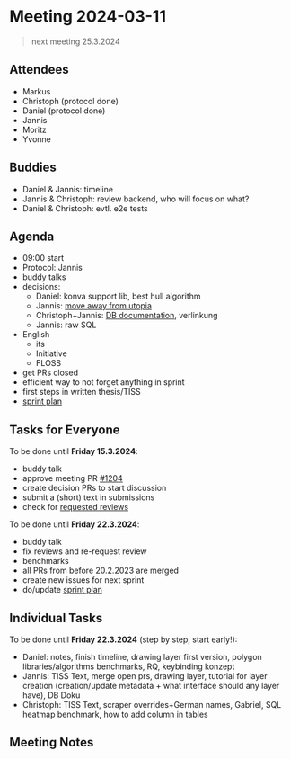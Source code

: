 # Meeting 2024-03-11

> next meeting 25.3.2024

## Attendees

- Markus
- Christoph (protocol done)
- Daniel (protocol done)
- Jannis
- Moritz
- Yvonne

## Buddies

- Daniel & Jannis: timeline
- Jannis & Christoph: review backend, who will focus on what?
- Daniel & Christoph: evtl. e2e tests

## Agenda

- 09:00 start
- Protocol: Jannis
- buddy talks
- decisions:
  - Daniel: konva support lib, best hull algorithm
  - Jannis: [move away from utopia](https://issues.permaplant.net/1181)
  - Christoph+Jannis: [DB documentation](https://issues.permaplant.net/1185), verlinkung
  - Jannis: raw SQL
- English
  - its
  - Initiative
  - FLOSS
- get PRs closed
- efficient way to not forget anything in sprint
- first steps in written thesis/TISS
- [sprint plan](https://project.permaplant.net)

## Tasks for Everyone

To be done until **Friday 15.3.2024**:

- buddy talk
- approve meeting PR [#1204](https://pull.permaplant.net/1204/files)
- create decision PRs to start discussion
- submit a (short) text in submissions
- check for [requested reviews](https://pulls.permaplant.net/?q=is%3Aopen+user-review-requested%3A%40me)

To be done until **Friday 22.3.2024**:

- buddy talk
- fix reviews and re-request review
- benchmarks
- all PRs from before 20.2.2023 are merged
- create new issues for next sprint
- do/update [sprint plan](https://project.permaplant.net)

## Individual Tasks

To be done until **Friday 22.3.2024** (step by step, start early!):

- Daniel: notes, finish timeline, drawing layer first version, polygon libraries/algorithms benchmarks, RQ, keybinding konzept
- Jannis: TISS Text, merge open prs, drawing layer, tutorial for layer creation (creation/update metadata + what interface should any layer have), DB Doku
- Christoph: TISS Text, scraper overrides+German names, Gabriel, SQL heatmap benchmark, how to add column in tables

## Meeting Notes
